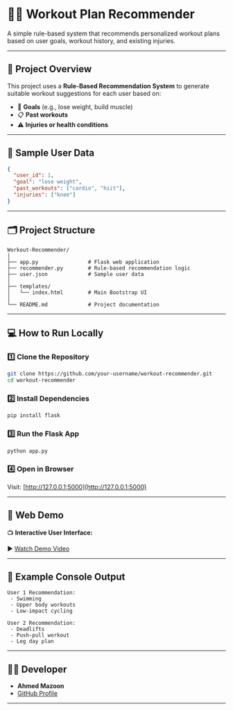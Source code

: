 
# 🏋️‍♂️ Workout Plan Recommender

A simple rule-based system that recommends personalized workout plans based on user goals, workout history, and existing injuries.

---

## 📌 Project Overview

This project uses a **Rule-Based Recommendation System** to generate suitable workout suggestions for each user based on:

- 🎯 **Goals** (e.g., lose weight, build muscle)
- 📋 **Past workouts**
- ⚠️ **Injuries or health conditions**

---

## 🧠 Sample User Data

```json
{
  "user_id": 1,
  "goal": "lose weight",
  "past_workouts": ["cardio", "hiit"],
  "injuries": ["knee"]
}
```

---

## 🗂️ Project Structure

```
Workout-Recommender/
│
├── app.py                # Flask web application
├── recommender.py        # Rule-based recommendation logic
├── user.json             # Sample user data
│
├── templates/
│   └── index.html        # Main Bootstrap UI
│
└── README.md             # Project documentation
```

---

## 💻 How to Run Locally

### 1️⃣ Clone the Repository

```bash
git clone https://github.com/your-username/workout-recommender.git
cd workout-recommender
```

### 2️⃣ Install Dependencies

```bash
pip install flask
```

### 3️⃣ Run the Flask App

```bash
python app.py
```

### 4️⃣ Open in Browser

Visit: [http://127.0.0.1:5000](http://127.0.0.1:5000)

---

## 🎥 Web Demo

📺 **Interactive User Interface:**

▶️ [Watch Demo Video](https://drive.google.com/file/d/1wtC2V7snp0X5jTs77S9K8pw8l-Q4ISyh/view?usp=sharing)

---

## 🧪 Example Console Output

```text
User 1 Recommendation:
 - Swimming
 - Upper body workouts
 - Low-impact cycling

User 2 Recommendation:
 - Deadlifts
 - Push-pull workout
 - Leg day plan
```

---

## 👨‍💻 Developer

- **Ahmed Mazoon**
- [GitHub Profile](https://github.com/ahmedmazoon)

---
